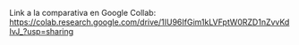 Link a la comparativa en Google Collab:
https://colab.research.google.com/drive/1IU96IfGim1kLVFptW0RZD1nZvvKdIvJ_?usp=sharing

